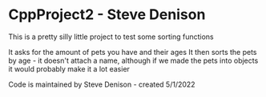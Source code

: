 # CppProject2 - Steve Denison

This is a pretty silly little project to test some sorting functions

It asks for the amount of pets you have and their ages
It then sorts the pets by age - it doesn't attach a name, although if we made the pets into objects it would probably make it a lot easier

Code is maintained by Steve Denison - created 5/1/2022
